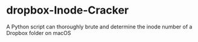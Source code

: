 # dropbox-Inode-Cracker
A Python script can thoroughly brute and determine the inode number of a Dropbox folder on macOS
